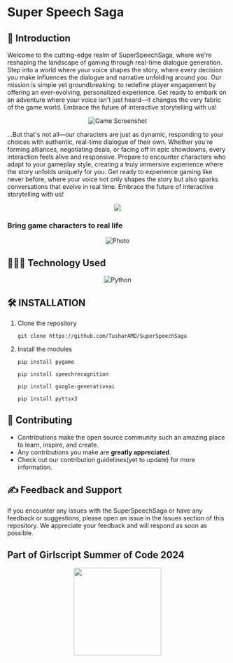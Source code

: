 # Super Speech Saga

## 📖 Introduction 
Welcome to the cutting-edge realm of SuperSpeechSaga, where we're reshaping the landscape of gaming through real-time dialogue generation. Step into a world where your voice shapes the story, where every decision you make influences the dialogue and narrative unfolding around you. Our mission is simple yet groundbreaking: to redefine player engagement by offering an ever-evolving, personalized experience. Get ready to embark on an adventure where your voice isn't just heard—it changes the very fabric of the game world. Embrace the future of interactive storytelling with us!
<p align = "center">
   <img src = "https://i.ibb.co/5svVSqH/Super-Speech-Saga-0-2-screenshot.png" alt = "Game Screenshot" />
</p>

...But that's not all—our characters are just as dynamic, responding to your choices with authentic, real-time dialogue of their own. Whether you're forming alliances, negotiating deals, or facing off in epic showdowns, every interaction feels alive and responsive. Prepare to encounter characters who adapt to your gameplay style, creating a truly immersive experience where the story unfolds uniquely for you. Get ready to experience gaming like never before, where your voice not only shapes the story but also sparks conversations that evolve in real time. Embrace the future of interactive storytelling with us!

<p align = "center">
   <a href = "https://youtu.be/Uws-0axWJnY">
   <img src="https://img.shields.io/badge/YouTube-%23FF0000.svg?style=for-the-badge&logo=YouTube&logoColor=white" />
   </a>
</p>


### Bring game characters to real life

<p align = "center">
   <img src = "https://github.com/TusharAMD/SuperSpeechSaga/assets/59115865/873e6774-8f45-4b91-b78f-0b005938ce3e" alt = "Photo" />
</p>

## 👨🏻‍💻 Technology Used
<p align="center">
   <img src="https://img.shields.io/badge/python-3670A0?style=for-the-badge&logo=python&logoColor=ffdd54" alt="Python" />
</p>

    
## 🛠️ INSTALLATION
1. Clone the repository
   ```
   git clone https://github.com/TusharAMD/SuperSpeechSaga
   ```
2. Install the modules
   ```
   pip install pygame
   ```
   ```
   pip install speechrecognition
   ```
   ```
   pip install google-generativeai
   ```
   ```
   pip install pyttsx3
   ```

## 🤝 Contributing

- Contributions make the open source community such an amazing place to learn, inspire, and create.
- Any contributions you make are **greatly appreciated**.
- Check out our contribution guidelines(yet to update) for more information.

  
## ✍️ Feedback and Support
If you encounter any issues with the SuperSpeechSaga or have any feedback or suggestions, please open an issue in the Issues section of this repository. We appreciate your feedback and will respond as soon as possible.


## Part of Girlscript Summer of Code 2024
<p align = "center"><img width="200px" src = https://i.ibb.co/gF9Pvd4/image.png](https://github.com/TusharAMD/SuperSpeechSaga/assets/59115865/3d3f4c6c-e933-456d-b95d-d342d275861f)></img></p>

